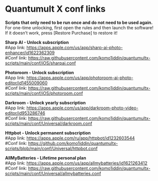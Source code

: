 # Quantumult X conf links

**Scripts that only need to be run once and do not need to be used again.**  
For one-time unlocking, first open the rules and then launch the software!   
If it doesn’t work, press [Restore Purchase] to restore it!

**Sharp AI - Unlock subscription**   
#App link: https://apps.apple.com/us/app/sharp-ai-photo-enhancer/id1622362309    
#Conf link: https://raw.githubusercontent.com/komo1iddin/quantumultx-scripts/main/conf/iOS/sharpai.conf

**Photoroom - Unlock subscription**  
#App link: https://apps.apple.com/us/app/photoroom-ai-photo-editor/id1455009060  
#Conf link: https://raw.githubusercontent.com/komo1iddin/quantumultx-scripts/main/conf/iOS/photoroom.conf

**Darkroom - Unlock yearly subscription**     
#App link: https://apps.apple.com/us/app/darkroom-photo-video-editor/id953286746   
#Conf link: https://raw.githubusercontent.com/komo1iddin/quantumultx-scripts/main/conf/Universal/darkroom.conf

**Httpbot - Unlock permanent subscription**     
#App link: https://apps.apple.com/ru/app/httpbot/id1232603544   
#Conf link: https://github.com/komo1iddin/quantumultx-scripts/blob/main/conf/Universal/httpbot.conf   

**AllMyBatteries - Lifetime personal plan**   
#App link: https://apps.apple.com/us/app/allmybatteries/id1621263412   
#Conf link: https://raw.githubusercontent.com/komo1iddin/quantumultx-scripts/main/conf/Universal/allmybatteries.conf   
